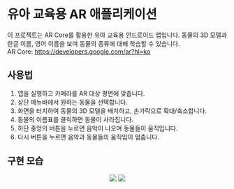 # 유아 교육용 AR 애플리케이션

이 프로젝트는 AR Core를 활용한 유아 교육용 안드로이드 앱입니다. 동물의 3D 모델과 한글 이름, 영어 이름을 보며 동물의 종류에 대해 학습할 수 있습니다.<br/>
AR Core: https://developers.google.com/ar?hl=ko



## 사용법

1. 앱을 실행하고 카메라를 AR 대상 평면에 맞춥니다.
2. 상단 메뉴바에서 원하는 동물을 선택합니다.
3. 화면을 터치하여 동물의 3D 모델을 배치하고, 손가락으로 확대/축소합니다.
4. 동물의 이름표를 클릭하면 동물이 사라집니다.
5. 하단 중앙의 버튼을 누르면 음악이 나오며 동물들이 움직입니다.
6. 다시 버튼을 누르면 음악과 동물들의 움직임이 멈춥니다.



## 구현 모습
<p align="center">
<img src="https://github.com/jiwoo219/ar-android-app/assets/78020027/31bccff3-952b-40f4-8c20-32009e30051d"/>
<img src="https://github.com/jiwoo219/ar-android-app/assets/78020027/c148dfd0-6e26-4cee-99a2-ee6e0c609098"/>
</p>
